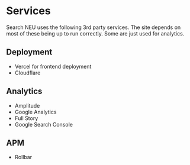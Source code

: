 # Services

Search NEU uses the following 3rd party services. The site depends on most of these being up to run correctly. Some are just used for analytics.

## Deployment

- Vercel for frontend deployment
- Cloudflare

## Analytics

- Amplitude
- Google Analytics
- Full Story
- Google Search Console

## APM

- Rollbar
